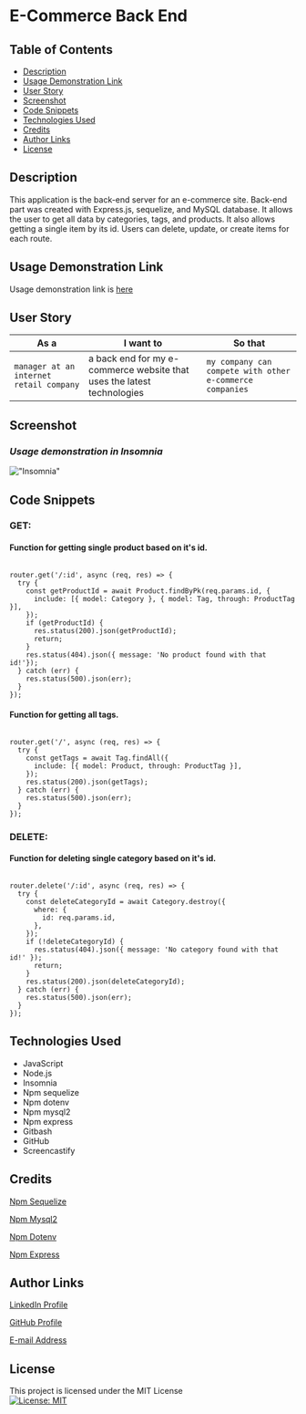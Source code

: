 # E-Commerce Back End


## Table of Contents
* [Description](#description)
* [Usage Demonstration Link](#usage-demonstration-link)
* [User Story](#user-story)
* [Screenshot](#screenshot)
* [Code Snippets](#code-snippets)
* [Technologies Used](#technologies-used)
* [Credits](#credits)
* [Author Links](#author-links)
* [License](#license)


## Description

This application is the back-end server for an e-commerce site. Back-end part was created with Express.js, sequelize, and MySQL database. It allows the user to get all data by categories, tags, and products. It also allows getting a single item by its id. Users can delete, update, or create items for each route. 


## Usage Demonstration Link

Usage demonstration link is [here](https://drive.google.com/file/d/1ZlGHAnPZYmyk5xa76CV4LDpxoVmilkeB/view)


## User Story

| As a                                          | I want to                                                              | So that   
| --------------------------------------------- | ---------------------------------------------------------------------- | -------------------------------------------------------- |
| `manager at an internet retail company`       | a back end for my e-commerce website that uses the latest technologies | `my company can compete with other e-commerce companies` |


## Screenshot

### *Usage demonstration in Insomnia*

!["Insomnia"](./assets/Walkthrough%20Gif.gif)


## Code Snippets

### GET:
####  Function for getting single product based on it's id.
```

router.get('/:id', async (req, res) => {
  try {
    const getProductId = await Product.findByPk(req.params.id, {
      include: [{ model: Category }, { model: Tag, through: ProductTag }],
    });
    if (getProductId) {
      res.status(200).json(getProductId);
      return;
    }
    res.status(404).json({ message: 'No product found with that id!'});
  } catch (err) {
    res.status(500).json(err);
  }
});

```

####  Function for getting all tags.
```

router.get('/', async (req, res) => {
  try {
    const getTags = await Tag.findAll({
      include: [{ model: Product, through: ProductTag }],
    });
    res.status(200).json(getTags);
  } catch (err) {
    res.status(500).json(err);
  }
});

```

### DELETE:
####  Function for deleting single category based on it's id.
```

router.delete('/:id', async (req, res) => {
  try {
    const deleteCategoryId = await Category.destroy({
      where: {
        id: req.params.id,
      },
    });
    if (!deleteCategoryId) {
      res.status(404).json({ message: 'No category found with that id!' });
      return;
    }
    res.status(200).json(deleteCategoryId);
  } catch (err) {
    res.status(500).json(err);
  }
});

```


## Technologies Used

- JavaScript
- Node.js
- Insomnia
- Npm sequelize
- Npm dotenv
- Npm mysql2 
- Npm express 
- Gitbash
- GitHub    
- Screencastify


## Credits

[Npm Sequelize](https://sequelize.org/)

[ Npm Mysql2](https://www.npmjs.com/package/mysql2)

[Npm Dotenv](https://www.npmjs.com/package/dotenv)

[Npm Express](https://www.npmjs.com/package/express)


## Author Links

[LinkedIn Profile](https://www.linkedin.com/in/mehmet-musabeyoglu)

[GitHub Profile](https://github.com/MehmetMusabeyoglu)

[E-mail Address](mailto:mehmetmusabeyoglu@gmail.com) 


## License 

 This project is licensed under the MIT License 
 <br>
 [![License: MIT](https://img.shields.io/badge/License-MIT-yellow.svg)](https://opensource.org/licenses/MIT)
